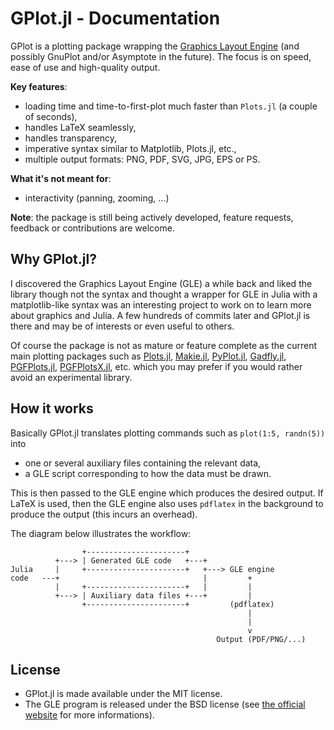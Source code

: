 # GPlot.jl - Documentation

GPlot is a plotting package wrapping the [Graphics Layout Engine](http://glx.sourceforge.net/index.html) (and possibly GnuPlot and/or Asymptote in the future).
The focus is on speed, ease of use and high-quality output.

**Key features**:

* loading time and time-to-first-plot much faster than `Plots.jl` (a couple of seconds),
* handles LaTeX seamlessly,
* handles transparency,
* imperative syntax similar to Matplotlib, Plots.jl, etc.,
* multiple output formats: PNG, PDF, SVG, JPG, EPS or PS.

**What it's not meant for**:

* interactivity (panning, zooming, ...)

**Note**: the package is still being actively developed, feature requests, feedback or contributions are welcome.

## Why GPlot.jl?

I discovered the Graphics Layout Engine (GLE) a while back and liked the library though not the syntax and thought a wrapper for GLE in Julia with a matplotlib-like syntax was an interesting project to work on to learn more about graphics and Julia.
A few hundreds of commits later and GPlot.jl is there and may be of interests or even useful to others.

Of course the package is not as mature or feature complete as the current main plotting packages such as [Plots.jl](https://github.com/JuliaPlots/Plots.jl), [Makie.jl](https://github.com/JuliaPlots/Makie.jl), [PyPlot.jl](https://github.com/JuliaPy/PyPlot.jl), [Gadfly.jl](https://github.com/GiovineItalia/Gadfly.jl), [PGFPlots.jl](https://github.com/JuliaTeX/PGFPlots.jl), [PGFPlotsX.jl](https://github.com/KristofferC/PGFPlotsX.jl), etc. which you may prefer if you would rather avoid an experimental library.

## How it works

Basically GPlot.jl translates plotting commands such as `plot(1:5, randn(5))` into

* one or several auxiliary files containing the relevant data,
* a GLE script corresponding to how the data must be drawn.

This is then passed to the GLE engine which produces the desired output.
If LaTeX is used, then the GLE engine also uses `pdflatex` in the background to produce the output (this incurs an overhead).

The diagram below illustrates the workflow:

```
                +----------------------+
          +---> | Generated GLE code   +---+
Julia     |     +----------------------+   +---> GLE engine
code   ---+                                |         +
          |     +----------------------+   |         |
          +---> | Auxiliary data files +---+         |
                +----------------------+         (pdflatex)
                                                     |
                                                     |
                                                     v
                                              Output (PDF/PNG/...)
```

## License

* GPlot.jl is made available under the MIT license.
* The GLE program is released under the BSD license (see [the official website](http://glx.sourceforge.net/main/faq.html#license) for more informations).
